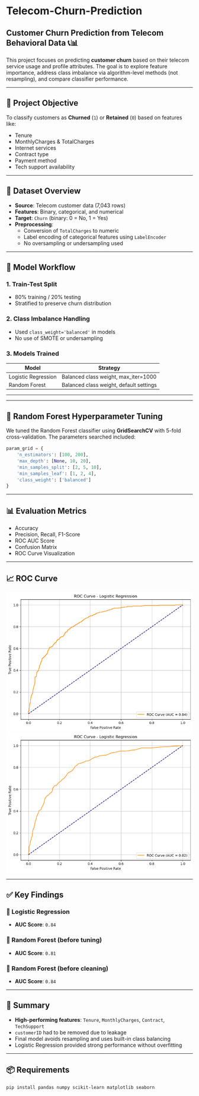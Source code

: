 # Telecom-Churn-Prediction


## Customer Churn Prediction from Telecom Behavioral Data 📞📊

This project focuses on predicting **customer churn** based on their telecom service usage and profile attributes. The goal is to explore feature importance, address class imbalance via algorithm-level methods (not resampling), and compare classifier performance.

---

## 📌 Project Objective

To classify customers as **Churned** (`1`) or **Retained** (`0`) based on features like:

- Tenure
- MonthlyCharges & TotalCharges
- Internet services
- Contract type
- Payment method
- Tech support availability

---

## 📁 Dataset Overview

- **Source**: Telecom customer data (7,043 rows)
- **Features**: Binary, categorical, and numerical
- **Target**: `Churn` (binary: 0 = No, 1 = Yes)
- **Preprocessing**:
  - Conversion of `TotalCharges` to numeric
  - Label encoding of categorical features using `LabelEncoder`
  - No oversampling or undersampling used

---

## 🧠 Model Workflow

### 1. **Train-Test Split**
- 80% training / 20% testing
- Stratified to preserve churn distribution

### 2. **Class Imbalance Handling**
- Used `class_weight='balanced'` in models
- No use of SMOTE or undersampling

### 3. **Models Trained**

| Model               | Strategy                                  |
|--------------------|-------------------------------------------|
| Logistic Regression | Balanced class weight, max_iter=1000     |
| Random Forest       | Balanced class weight, default settings  |

---
---

## 🔧 Random Forest Hyperparameter Tuning

We tuned the Random Forest classifier using **GridSearchCV** with 5-fold cross-validation. The parameters searched included:

```python
param_grid = {
    'n_estimators': [100, 200],
    'max_depth': [None, 10, 20],
    'min_samples_split': [2, 5, 10],
    'min_samples_leaf': [1, 2, 4],
    'class_weight': ['balanced']
}
```
---
## 📊 Evaluation Metrics

- Accuracy
- Precision, Recall, F1-Score
- ROC AUC Score
- Confusion Matrix
- ROC Curve Visualization

---

## 📈 ROC Curve

![ROC Curve - Logistic Regression](output-logreg.png)
![ROC Curve - Random Forest](output-rf.png)

---

## ✅ Key Findings

### 🔹 Logistic Regression
- **AUC Score**: `0.84`

### 🔹 Random Forest (before tuning)
- **AUC Score**: `0.81` 

### 🔹 Random Forest (before cleaning)
- **AUC Score**: `0.84` 

---

## 🧠 Summary

- **High-performing features**: `Tenure`, `MonthlyCharges`, `Contract`, `TechSupport`
- `customerID` had to be removed due to leakage
- Final model avoids resampling and uses built-in class balancing
- Logistic Regression provided strong performance without overfitting

---

## 📦 Requirements

```bash
pip install pandas numpy scikit-learn matplotlib seaborn
